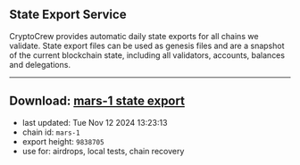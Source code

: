## State Export Service
CryptoCrew provides automatic daily state exports for all chains we validate. State export files can be used as genesis files and are a snapshot of the current blockchain state, including all validators, accounts, balances and delegations.

---
**Download: [mars-1 state export](https://dl-eu2.ccvalidators.com/SERVICE/mars/mars-1_export_9838705.json)**
---

- last updated: Tue Nov 12 2024 13:23:13
- chain id: `mars-1`
- export height: `9838705`
- use for: airdrops, local tests, chain recovery
